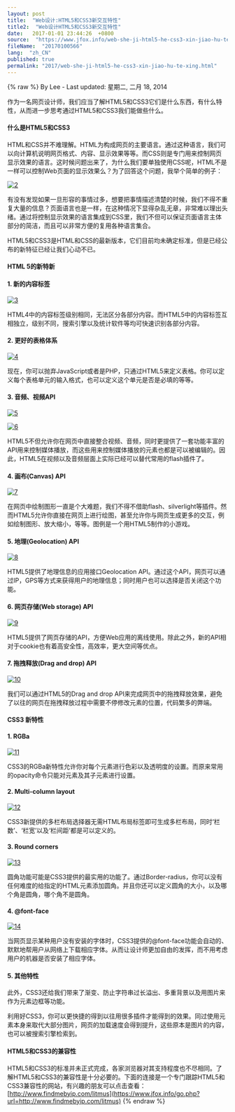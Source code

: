```yaml
---
layout: post
title:  "Web设计:HTML5和CSS3新交互特性"
title2:  "Web设计HTML5和CSS3新交互特性"
date:   2017-01-01 23:44:26  +0800
source:  "https://www.jfox.info/web-she-ji-html5-he-css3-xin-jiao-hu-te-xing.html"
fileName:  "20170100566"
lang:  "zh_CN"
published: true
permalink: "2017/web-she-ji-html5-he-css3-xin-jiao-hu-te-xing.html"
---
```

{% raw %}
By Lee - Last updated: 星期二, 二月 18, 2014

作为一名网页设计师，我们应当了解HTML5和CSS3它们是什么东西，有什么特性，从而进一步思考通过HTML5和CSS3我们能做些什么。

#### **什么是HTML5和CSS3**

HTML和CSS并不难理解。HTML为构成网页的主要语言。通过这种语言，我们可以向计算机说明网页格式、内容、显示效果等等。而CSS则是专门用来控制网页显示效果的语言。这时候问题出来了，为什么我们要单独使用CSS呢，HTML不是一样可以控制Web页面的显示效果么？为了回答这个问题，我举个简单的例子：

[![2](http://www.jfox.info/wp-content/uploads/2014/02/2.jpg)](https://www.jfox.info/go.php?url=http://www.jfox.info/wp-content/uploads/2014/02/2.jpg)

有没有发现如果一旦形容的事情过多，想要把事情描述清楚的时候，我们不得不重复大量的信息？页面语言也是一样，在这种情况下显得杂乱无章，非常难以理出头绪。通过将控制显示效果的语言集成到CSS里，我们不但可以保证页面语言主体部分的简洁，而且可以非常方便的复用各种语言集合。

HTML5和CSS3是HTML和CSS的最新版本，它们目前均未确定标准，但是已经公布的新特征已经让我们心动不已。

#### **HTML 5的新特新**

#### **1. 新的内容标签**

[![3](http://www.jfox.info/wp-content/uploads/2014/02/3.jpg)](https://www.jfox.info/go.php?url=http://www.jfox.info/wp-content/uploads/2014/02/3.jpg)

HTML4中的内容标签级别相同，无法区分各部分内容。而HTML5中的内容标签互相独立，级别不同，搜索引擎以及统计软件等均可快速识别各部分内容。

#### **2. 更好的表格体系**

[![4](http://www.jfox.info/wp-content/uploads/2014/02/4.jpg)](https://www.jfox.info/go.php?url=http://www.jfox.info/wp-content/uploads/2014/02/4.jpg)

现在，你可以抛弃JavaScript或者是PHP，只通过HTML5来定义表格。你可以定义每个表格单元的输入格式，也可以定义这个单元是否是必填的等等。

#### **3. 音频、视频API**

[![5](http://www.jfox.info/wp-content/uploads/2014/02/5.jpg)](https://www.jfox.info/go.php?url=http://www.jfox.info/wp-content/uploads/2014/02/5.jpg)

[![6](http://www.jfox.info/wp-content/uploads/2014/02/6.jpg)](https://www.jfox.info/go.php?url=http://www.jfox.info/wp-content/uploads/2014/02/6.jpg)

HTML5不但允许你在网页中直接整合视频、音频，同时更提供了一套功能丰富的API用来控制媒体播放，而这些用来控制媒体播放的元素也都是可以被编辑的。因此，HTML5在视频以及音频层面上实际已经可以替代常用的flash插件了。

#### **4. 画布(Canvas) API**

[![7](http://www.jfox.info/wp-content/uploads/2014/02/7.jpg)](https://www.jfox.info/go.php?url=http://www.jfox.info/wp-content/uploads/2014/02/7.jpg)

在网页中绘制图形一直是个大难题，我们不得不借助flash、silverlight等插件。然而HTML5允许你直接在网页上进行绘图，甚至允许你与网页生成更多的交互，例如绘制图形、放大缩小，等等。图例是一个用HTML5制作的小游戏。

#### **5. 地理(Geolocation) API**

[![8](http://www.jfox.info/wp-content/uploads/2014/02/8.jpg)](https://www.jfox.info/go.php?url=http://www.jfox.info/wp-content/uploads/2014/02/8.jpg)

HTML5提供了地理信息的应用接口Geolocation API。通过这个API，网页可以通过IP，GPS等方式来获得用户的地理信息；同时用户也可以选择是否关闭这个功能。

#### **6. 网页存储(Web storage) API**

[![9](http://www.jfox.info/wp-content/uploads/2014/02/9.jpg)](https://www.jfox.info/go.php?url=http://www.jfox.info/wp-content/uploads/2014/02/9.jpg)

HTML5提供了网页存储的API，方便Web应用的离线使用。除此之外，新的API相对于cookie也有着高安全性，高效率，更大空间等优点。

#### **7. 拖拽释放(Drag and drop) API**

[![10](http://www.jfox.info/wp-content/uploads/2014/02/10.jpg)](https://www.jfox.info/go.php?url=http://www.jfox.info/wp-content/uploads/2014/02/10.jpg)

我们可以通过HTML5的Drag and drop API来完成网页中的拖拽释放效果，避免了以往的网页在拖拽释放过程中需要不停修改元素的位置，代码繁多的弊端。

#### **CSS3 新特性**

#### **1. RGBa**

[![11](http://www.jfox.info/wp-content/uploads/2014/02/11.jpg)](https://www.jfox.info/go.php?url=http://www.jfox.info/wp-content/uploads/2014/02/11.jpg)

CSS3的RGBa新特性允许你对每个元素进行色彩以及透明度的设置。而原来常用的opacity命令只能对元素及其子元素进行设置。

#### **2. Multi-column layout**

[![12](http://www.jfox.info/wp-content/uploads/2014/02/12.jpg)](https://www.jfox.info/go.php?url=http://www.jfox.info/wp-content/uploads/2014/02/12.jpg)

CSS3新提供的多栏布局选择器无需HTML布局标签即可生成多栏布局，同时‘栏数’、‘栏宽’以及‘栏间距’都是可以定义的。

#### **3. Round corners**

[![13](http://www.jfox.info/wp-content/uploads/2014/02/13.jpg)](https://www.jfox.info/go.php?url=http://www.jfox.info/wp-content/uploads/2014/02/13.jpg)

圆角功能可能是CSS3提供的最实用的功能了。通过Border-radius，你可以没有任何难度的给指定的HTML元素添加圆角。并且你还可以定义圆角的大小，以及哪个角是圆角，哪个角不是圆角。

#### **4. @font-face**

[![14](http://www.jfox.info/wp-content/uploads/2014/02/14.jpg)](https://www.jfox.info/go.php?url=http://www.jfox.info/wp-content/uploads/2014/02/14.jpg)

当网页显示某种用户没有安装的字体时，CSS3提供的@font-face功能会自动的、默默地帮用户从网络上下载相应字体。从而让设计师更加自由的发挥，而不用考虑用户的机器是否安装了相应字体。

#### **5. 其他特性**

此外，CSS3还给我们带来了渐变、防止字符串过长溢出、多重背景以及用图片来作为元素边框等功能。

利用好CSS3，你可以更快捷的得到以往用很多插件才能得到的效果。同过使用元素本身来取代大部分图片，网页的加载速度会得到提升，这些原本是图片的内容，也可以被搜索引擎检索到。

#### **HTML5和CSS3的兼容性**

HTML5和CSS3的标准并未正式完成，各家浏览器对其支持程度也不尽相同。了解HTML5和CSS3的兼容性是十分必要的。下面的连接是一个专门跟踪HTML5和CSS3兼容性的网站，有兴趣的朋友可以点击查看：[http://www.findmebyip.com/litmus](https://www.jfox.info/go.php?url=http://www.findmebyip.com/litmus)
{% endraw %}
